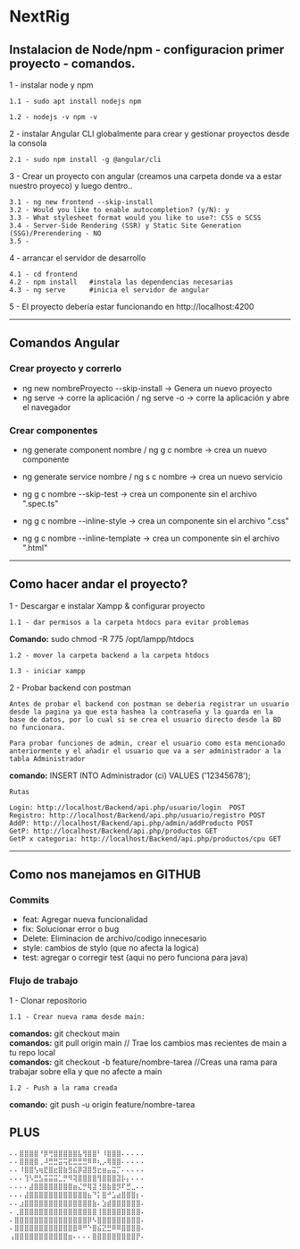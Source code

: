# NextRig

## Instalacion de Node/npm - configuracion primer proyecto - comandos.

1 - instalar node y npm

	1.1 - sudo apt install nodejs npm

	1.2 - nodejs -v npm -v

2 - instalar Angular CLI globalmente para crear y gestionar proyectos desde la consola

	2.1 - sudo npm install -g @angular/cli

3 - Crear un proyecto con angular (creamos una carpeta donde va a estar nuestro proyeco) y luego dentro..

	3.1 - ng new frontend --skip-install
	3.2 - Would you like to enable autocompletion? (y/N): y
	3.3 - What stylesheet format would you like to use?: CSS o SCSS
	3.4 - Server-Side Rendering (SSR) y Static Site Generation (SSG)/Prerendering - NO
	3.5 - 

4 - arrancar el servidor de desarrollo

	4.1 - cd frontend
	4.2 - npm install	#instala las dependencias necesarias
	4.3 - ng serve		#inicia el servidor de angular

5 - El proyecto debería estar funcionando en http://localhost:4200

***

## Comandos Angular

### Crear proyecto y correrlo

- ng new nombreProyecto --skip-install -> Genera un nuevo proyecto
- ng serve -> corre la aplicación / ng serve -o -> corre la aplicación y abre el navegador

### Crear componentes

- ng generate component nombre / ng g c nombre -> crea un nuevo componente
- ng generate service nombre / ng s c nombre -> crea un nuevo servicio

- ng g c nombre --skip-test -> crea un componente sin el archivo ".spec.ts"
- ng g c nombre --inline-style -> crea un componente sin el archivo ".css"
- ng g c nombre --inline-template -> crea un componente sin el archivo ".html"

***

## Como hacer andar el proyecto?

1 - Descargar e instalar Xampp & configurar proyecto

	1.1 - dar permisos a la carpeta htdocs para evitar problemas 
	
**Comando:**
sudo chmod -R 775 /opt/lampp/htdocs
	
	1.2 - mover la carpeta backend a la carpeta htdocs

	1.3 - iniciar xampp

2 - Probar backend con postman

	Antes de probar el backend con postman se deberia registrar un usuario desde la pagina ya que esta hashea la contraseña y la guarda en la base de datos, por lo cual si se crea el usuario directo desde la BD no funcionara.

	Para probar funciones de admin, crear el usuario como esta mencionado anteriormente y el añadir el usuario que va a ser administrador a la tabla Administrador 

**comando:** INSERT INTO Administrador (ci) VALUES ('12345678');

	Rutas

	Login: http://localhost/Backend/api.php/usuario/login  POST
	Registro: http://localhost/Backend/api.php/usuario/registro POST
	AddP: http://localhost/Backend/api.php/admin/addProducto POST
	GetP: http://localhost/Backend/api.php/productos GET
	GetP x categoria: http://localhost/Backend/api.php/productos/cpu GET
	
***

## Como nos manejamos en GITHUB


 ### Commits

* feat: Agregar nueva funcionalidad
* fix: Solucionar error o bug
* Delete: Eliminacion de archivo/codigo innecesario
* style: cambios de stylo (que no afecta la logica)
* test: agregar o corregir test (aqui no pero funciona para java)

### Flujo de trabajo

1 - Clonar repositorio

	1.1 - Crear nueva rama desde main:
**comandos:** git checkout main<br>
**comandos:** git pull origin main // Trae los cambios mas recientes de main a tu repo local<br>
**comandos:** git checkout -b feature/nombre-tarea //Creas una rama para trabajar sobre ella y que no afecte a main

	1.2 - Push a la rama creada

**comando:** git push -u origin feature/nombre-tarea


## PLUS

```bash
⠄⠄⣿⣿⣿⣿⠘⡿⢛⣿⣿⣿⣿⣿⣧⢻⣿⣿⠃⠸⣿⣿⣿⠄⠄⠄⠄⠄
⠄⠄⣿⣿⣿⣿⢀⠼⣛⣛⣭⢭⣟⣛⣛⣛⠿⠿⢆⡠⢿⣿⣿⠄⠄⠄⠄⠄
⠄⠄⠸⣿⣿⢣⢶⣟⣿⣖⣿⣷⣻⣮⡿⣽⣿⣻⣖⣶⣤⣭⡉⠄⠄⠄⠄⠄
⠄⠄⠄⢹⠣⣛⣣⣭⣭⣭⣁⡛⠻⢽⣿⣿⣿⣿⢻⣿⣿⣿⣽⡧⡄⠄⠄⠄
⠄⠄⠄⠄⣼⣿⣿⣿⣿⣿⣿⣿⣿⣶⣌⡛⢿⣽⢘⣿⣷⣿⡻⠏⣛⣀⠄⠄
⠄⠄⠄⣼⣿⣿⣿⣿⣿⣿⣿⣿⣿⣿⣿⣿⣦⠙⡅⣿⠚⣡⣴⣿⣿⣿⡆⠄
⠄⠄⣰⣿⣿⣿⣿⣿⣿⣿⣿⣿⣿⣿⣿⣿⣿⣷⠄⣱⣾⣿⣿⣿⣿⣿⣿⠄
⠄⢀⣿⣿⣿⣿⣿⣿⣿⣿⣿⣿⣿⣿⣿⣿⣿⣿⢸⣿⣿⣿⣿⣿⣿⣿⣿⠄
⠄⣿⣿⣿⣿⣿⣿⣿⣿⣿⣿⣿⣿⣿⣿⣿⡿⠣⣿⣿⣿⣿⣿⣿⣿⣿⣿⠄
⠄⣿⣿⣿⣿⣿⣿⣿⣿⣿⣿⣿⣿⣿⠿⠛⠑⣿⣮⣝⣛⠿⠿⣿⣿⣿⣿⠄
⢠⣿⣿⣿⣿⣿⣿⣿⣿⣿⣿⣿⣶⠄⠄⠄⠄⣿⣿⣿⣿⣿⣿⣿⣿⣿⡟⠄